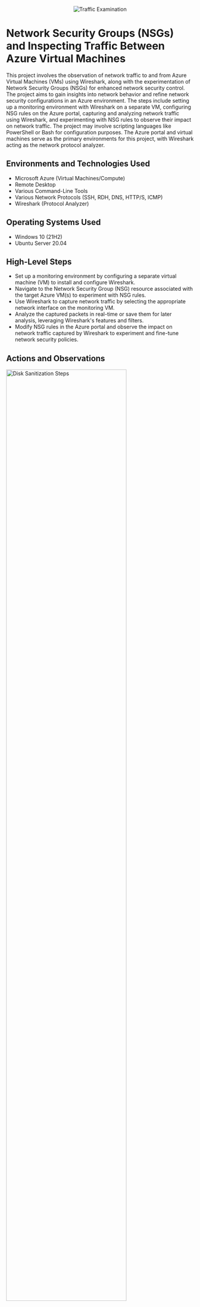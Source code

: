 <p align="center">
<img src="https://i.imgur.com/Ua7udoS.png" alt="Traffic Examination"/>
</p>

<h1>Network Security Groups (NSGs) and Inspecting Traffic Between Azure Virtual Machines</h1>
This project involves the observation of network traffic to and from Azure Virtual Machines (VMs) using Wireshark, along with the experimentation of Network Security Groups (NSGs) for enhanced network security control. The project aims to gain insights into network behavior and refine network security configurations in an Azure environment. The steps include setting up a monitoring environment with Wireshark on a separate VM, configuring NSG rules on the Azure portal, capturing and analyzing network traffic using Wireshark, and experimenting with NSG rules to observe their impact on network traffic. The project may involve scripting languages like PowerShell or Bash for configuration purposes. The Azure portal and virtual machines serve as the primary environments for this project, with Wireshark acting as the network protocol analyzer. <br />




<h2>Environments and Technologies Used</h2>

- Microsoft Azure (Virtual Machines/Compute)
- Remote Desktop
- Various Command-Line Tools
- Various Network Protocols (SSH, RDH, DNS, HTTP/S, ICMP)
- Wireshark (Protocol Analyzer)

<h2>Operating Systems Used </h2>

- Windows 10 (21H2)
- Ubuntu Server 20.04

<h2>High-Level Steps</h2>

- Set up a monitoring environment by configuring a separate virtual machine (VM) to install and configure Wireshark.
- Navigate to the Network Security Group (NSG) resource associated with the target Azure VM(s) to experiment with NSG rules.
- Use Wireshark to capture network traffic by selecting the appropriate network interface on the monitoring VM.
- Analyze the captured packets in real-time or save them for later analysis, leveraging Wireshark's features and filters.
- Modify NSG rules in the Azure portal and observe the impact on network traffic captured by Wireshark to experiment and fine-tune network security policies.

<h2>Actions and Observations</h2>

<p>
<img src="https://i.imgur.com/DJmEXEB.png" height="80%" width="80%" alt="Disk Sanitization Steps"/>
</p>
<p>
Start by setting up a monitoring environment. Create a separate VM or use an existing one to install and configure Wireshark, a popular network protocol analyzer. Ensure that the VM is connected to the same Azure VNet as the target VM(s) whose network traffic you want to observe. Configure the network interface on the monitoring VM to capture network traffic.
</p>
<br />

<p>
<img src="https://i.imgur.com/DJmEXEB.png" height="80%" width="80%" alt="Disk Sanitization Steps"/>
</p>
<p>
On the Azure portal, navigate to the NSG resource associated with the target VM(s). NSGs act as virtual firewalls, allowing you to define inbound and outbound traffic rules. Experiment with creating and modifying NSG rules to control network traffic. You can specify protocols, ports, and source/destination IP addresses to allow or deny traffic. This allows you to implement fine-grained network security policies.
</p>
<br />

<p>
<img src="https://i.imgur.com/DJmEXEB.png" height="80%" width="80%" alt="Disk Sanitization Steps"/>
</p>
<p>
Within Wireshark on the monitoring VM, select the network interface that captures traffic and start the packet capture. You can choose to capture traffic from a specific IP address or a range of IP addresses associated with the target VM(s). Analyze the captured packets in real-time or save them for later analysis. Wireshark provides various filters and features to inspect and interpret network traffic, including protocol analysis, packet decoding, and flow analysis.
</p>
<br />

<p>
<img src="https://i.imgur.com/DJmEXEB.png" height="80%" width="80%" alt="Disk Sanitization Steps"/>
</p>
<p>
During the packet capture, you can test and validate the impact of NSG rules on network traffic. Modify the NSG rules associated with the target VM(s) to allow or block specific traffic patterns, and observe the corresponding changes in the captured packets. This experimentation with NSGs allows you to understand and fine-tune network security policies, ensuring the desired level of control and protection for your Azure VMs.
</p>
<br />

By following these steps, you can effectively observe network traffic to and from Azure VMs using Wireshark while experimenting with Network Security Groups to enhance network security and control. This approach provides valuable insights into network behavior and enables you to refine and optimize network security configurations for your Azure environment.
